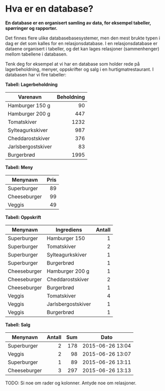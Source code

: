 Hva er en database?
===================
**En database er en organisert samling av data, for eksempel tabeller, spørringer og rapporter.**

Det finnes flere ulike databasebasesystemer, men den mest brukte typen i dag er det som kalles for en relasjonsdatabase. I en relasjonsdatabase er dataene organisert i tabeller, og det kan lages relasjoner (sammenhenger) mellom tabellene i databasen.

Tenk deg for eksempel at vi har en database som holder rede på lagerbeholdning, menyer, oppskrifter og salg i en hurtigmatrestaurant. I databasen har vi fire tabeller:

**Tabell: Lagerbeholdning**

| Varenavn               | Beholdning |
| ---------------------- |----------: |
| Hamburger 150 g        | 90         |
| Hamburger 200 g        | 447        |
| Tomatskiver            | 1232       |
| Sylteagurkskiver       | 987        |
| Cheddarostskiver       | 376        |
| Jarlsbergostskiver     | 83         |
| Burgerbrød             | 1995       | 

**Tabell: Meny**

| Menynavn          | Pris  |
| ----------------- |-----: |
| Superburger       | 89    |
| Cheeseburger      | 99    |
| Veggis            | 49    |

**Tabell: Oppskrift**

| Menynavn          | Ingrediens         | Antall |
| ----------------- |------------------- | -----: |
| Superburger       | Hamburger 150      | 1      |
| Superburger       | Tomatskiver        | 2      |
| Superburger       | Sylteagurkskiver   | 1      |
| Superburger       | Burgerbrød         | 1      |
| Cheeseburger      | Hamburger 200 g    | 1      |
| Cheeseburger      | Cheddarostskiver   | 2      |
| Cheeseburger      | Burgerbrød         | 1      |
| Veggis            | Tomatskiver        | 4      |
| Veggis            | Jarlsbergostskiver | 1      |
| Veggis            | Burgerbrød         | 1      |

**Tabell: Salg**

| Menynavn         | Antall | Sum  | Dato             |
| ---------------- | -----: | ---: | ---------------- |
| Superburger      | 2      | 178  | 2015-06-26 13:04 |
| Veggis           | 2      |  98  | 2015-06-26 13:07 |
| Superburger      | 1      |  89  | 2015-06-26 13:11 |
| Cheeseburger     | 3      | 297  | 2015-06-26 13:13 |


TODO: Si noe om rader og kolonner. Antyde noe om relasjoner.

